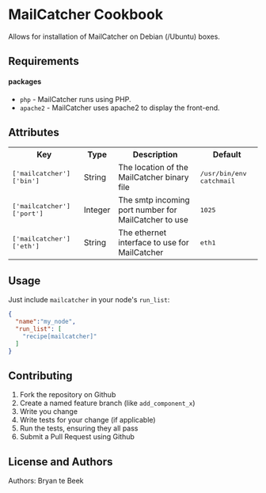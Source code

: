 MailCatcher Cookbook
====================
Allows for installation of MailCatcher on Debian (/Ubuntu) boxes.

Requirements
------------

#### packages
- `php` - MailCatcher runs using PHP.
- `apache2` - MailCatcher uses apache2 to display the front-end.

Attributes
----------
<table>
  <tr>
    <th>Key</th>
    <th>Type</th>
    <th>Description</th>
    <th>Default</th>
  </tr>
  <tr>
    <td><tt>['mailcatcher']['bin']</tt></td>
    <td>String</td>
    <td>The location of the MailCatcher binary file</td>
    <td><tt>/usr/bin/env catchmail</tt></td>
  </tr>
  <tr>
    <td><tt>['mailcatcher']['port']</tt></td>
    <td>Integer</td>
    <td>The smtp incoming port number for MailCatcher to use</td>
    <td><tt>1025</tt></td>
  </tr>
  <tr>
    <td><tt>['mailcatcher']['eth']</tt></td>
    <td>String</td>
    <td>The ethernet interface to use for MailCatcher</td>
    <td><tt>eth1</tt></td>
  </tr>
</table>

Usage
-----
Just include `mailcatcher` in your node's `run_list`:

```json
{
  "name":"my_node",
  "run_list": [
    "recipe[mailcatcher]"
  ]
}
```

Contributing
------------

1. Fork the repository on Github
2. Create a named feature branch (like `add_component_x`)
3. Write you change
4. Write tests for your change (if applicable)
5. Run the tests, ensuring they all pass
6. Submit a Pull Request using Github

License and Authors
-------------------
Authors: Bryan te Beek
